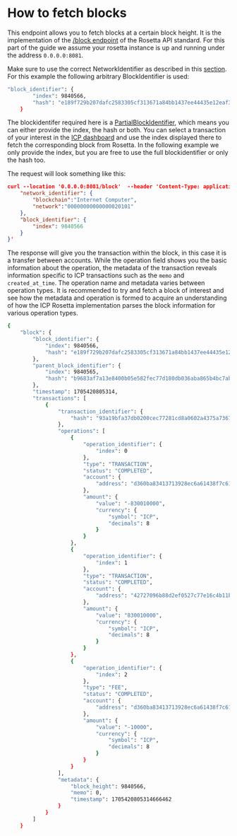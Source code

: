 # How to fetch blocks
This endpoint allows you to fetch blocks at a certain block height.  It is the implementation of the [/block endpoint](https://www.rosetta-api.org/docs/BlockApi.html#block) of the Rosetta API standard. 
For this part of the guide we assume your rosetta instance is up and running under the address `0.0.0.0:8081`.

Make sure to use the correct NetworkIdentifier as described in this [section](/docs/developer-docs/defi/rosetta/icp_rosetta/data_api/network.md). For this example the following arbitrary BlockIdentifier is used:
```bash
"block_identifier": {
        "index": 9840566,
        "hash": "e189f729b207dafc2583305cf313671a84bb1437ee44435e12eaf3dcfbcb8fcf"
    }
```
The blockidentifer required here is a [PartialBlockIdentifier](https://www.rosetta-api.org/docs/models/PartialBlockIdentifier.html), which means you can either provide the index, the hash or both. You can select a transaction of your interest in the [ICP dashboard](https://dashboard.internetcomputer.org/transactions) and use the index displayed there to fetch the corresponding block from Rosetta. In the following example we only provide the index, but you are free to use the full blockidentifier or only the hash too.

The request will look something like this:


```json
curl --location '0.0.0.0:8081/block'  --header 'Content-Type: application/json' --data '{
    "network_identifier": {
        "blockchain":"Internet Computer",
        "network":"00000000000000020101"
    },
    "block_identifier": {
        "index": 9840566
    }
}'
```

The response will give you the transaction within the block, in this case it is a transfer between accounts. While the operation field shows you the basic information about the operation, the metadata of the transaction reveals information specific to ICP transactions such as the `memo` and `created_at_time`. The operation name and metadata varies between operation types. It is recommended to try and fetch a block of interest and see how the metadata and operation is formed to acquire an understanding of how the ICP Rosetta implementation parses the block information for various operation types. 

```bash
{
    "block": {
        "block_identifier": {
            "index": 9840566,
            "hash": "e189f729b207dafc2583305cf313671a84bb1437ee44435e12eaf3dcfbcb8fcf"
        },
        "parent_block_identifier": {
            "index": 9840565,
            "hash": "b9683af7a13e8400b05e582fec77d180db036aba865b4bc7abc0d13ccddeb610"
        },
        "timestamp": 1705420805314,
        "transactions": [
            {
                "transaction_identifier": {
                    "hash": "93a19bfa37db0200cec77281cd8a0602a4375a7367338e7c6973f93a42e6eb5e"
                },
                "operations": [
                    {
                        "operation_identifier": {
                            "index": 0
                        },
                        "type": "TRANSACTION",
                        "status": "COMPLETED",
                        "account": {
                            "address": "d360ba83413713928ec6a61438f7c611c6c81a09b36a99462f654473f9a1a671"
                        },
                        "amount": {
                            "value": "-830010000",
                            "currency": {
                                "symbol": "ICP",
                                "decimals": 8
                            }
                        }
                    },
                    {
                        "operation_identifier": {
                            "index": 1
                        },
                        "type": "TRANSACTION",
                        "status": "COMPLETED",
                        "account": {
                            "address": "42727096b88d2ef0527c77e16c4b11b8685e623bfdd0b035b3680f36078cca06"
                        },
                        "amount": {
                            "value": "830010000",
                            "currency": {
                                "symbol": "ICP",
                                "decimals": 8
                            }
                        }
                    },
                    {
                        "operation_identifier": {
                            "index": 2
                        },
                        "type": "FEE",
                        "status": "COMPLETED",
                        "account": {
                            "address": "d360ba83413713928ec6a61438f7c611c6c81a09b36a99462f654473f9a1a671"
                        },
                        "amount": {
                            "value": "-10000",
                            "currency": {
                                "symbol": "ICP",
                                "decimals": 8
                            }
                        }
                    }
                ],
                "metadata": {
                    "block_height": 9840566,
                    "memo": 0,
                    "timestamp": 1705420805314666462
                }
            }
        ]
    }
```